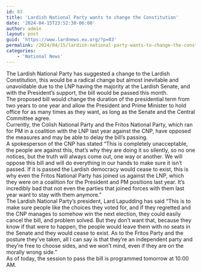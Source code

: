 ```yaml
---
id: 83
title: 'Lardish National Party wants to change the Constitution'
date: '2024-04-15T23:52:30-06:00'
author: admin
layout: post
guid: 'https://www.lardnews.eu.org/?p=83'
permalink: /2024/04/15/lardish-national-party-wants-to-change-the-constitution/
categories:
    - 'National News'
---
```


The Lardish National Party has suggested a change to the Lardish Constitution, this would be a radical change but almost inevitable and unavoidable due to the LNP having the majority at the Lardish Senate, and with the President’s support, the bill would be passed this month.  
The proposed bill would change the duration of the presidential term from two years to one year and allow the President and Prime Minister to hold office for as many times as they want, as long as the Senate and the Central Committee agree.  
Currently, the Colish National Party and the Fritos National Party, which ran for PM in a coalition with the LNP last year against the CNP, have opposed the measures and may be able to delay the bill’s passing.  
A spokesperson of the CNP has stated “This is completely unacceptable, the people are against this, that’s why they are doing it so silently, so no one notices, but the truth will always come out, one way or another. We will oppose this bill and will do everything in our hands to make sure it isn’t passed. If it is passed the Lardish democracy would cease to exist, this is why even the Fritos National Party has joined us against the LNP, which they were on a coalition for the President and PM positions last year. It’s incredibly bad that not even the parties that joined forces with them last year want to stay with them anymore.”  
The Lardish National Party’s president, Lard Lapudding has said “This is to make sure people like the choices they voted for, and if they regretted and the CNP manages to somehow win the next election, they could easily cancel the bill, and problem solved. But they don’t want that, because they know if that were to happen, the people would leave them with no seats in the Senate and they would cease to exist. As to the Fritos Party and the posture they’ve taken, all I can say is that they’re an independent party and they’re free to choose sides, and we won’t mind, even if they are on the morally wrong side.”  
As of today, the session to pass the bill is programmed tomorrow at 10:00 AM.